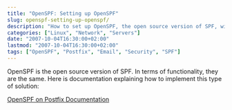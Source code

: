 ```yaml
---
title: "OpenSPF: Setting up OpenSPF"
slug: openspf-setting-up-openspf/
description: "How to set up OpenSPF, the open source version of SPF, with documentation for implementing it with Postfix."
categories: ["Linux", "Network", "Servers"]
date: "2007-10-04T16:30:00+02:00"
lastmod: "2007-10-04T16:30:00+02:00"
tags: ["OpenSPF", "Postfix", "Email", "Security", "SPF"]
---
```


OpenSPF is the open source version of SPF. In terms of functionality, they are the same. Here is documentation explaining how to implement this type of solution:

[OpenSPF on Postfix Documentation](../../../static/pdf/openspf_postfix.pdf)
